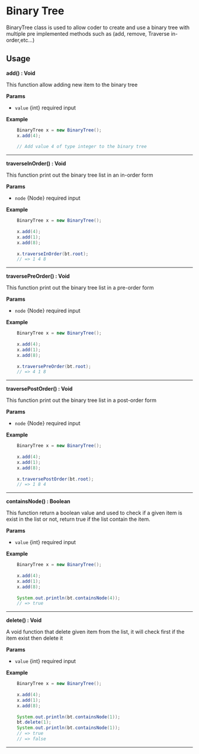 # Binary Tree
BinaryTree class is used to allow coder to create and use a binary tree with multiple pre implemented methods such as
(add, remove, Traverse in-order,etc...)

## Usage
**add() : Void**

This function allow adding new item to the binary tree

**Params**
- ```value``` {int} required input  

**Example**
```java
    BinaryTree x = new BinaryTree();
    x.add(4);
    
    // Add value 4 of type integer to the binary tree
```
<hr>

**traverseInOrder() : Void**

This function print out the binary tree list in an in-order form 

**Params**
- ```node``` {Node} required input  

**Example**
```java
    BinaryTree x = new BinaryTree();
    
    x.add(4);
    x.add(1);
    x.add(8);
    
    x.traverseInOrder(bt.root);
    // => 1 4 8
```

<hr>

**traversePreOrder() : Void**

This function print out the binary tree list in a pre-order form 

**Params**
- ```node``` {Node} required input  

**Example**
```java
    BinaryTree x = new BinaryTree();
    
    x.add(4);
    x.add(1);
    x.add(8);
    
    x.traversePreOrder(bt.root);
    // => 4 1 8
```

<hr>

**traversePostOrder() : Void**

This function print out the binary tree list in a post-order form 

**Params**
- ```node``` {Node} required input  

**Example**
```java
    BinaryTree x = new BinaryTree();
    
    x.add(4);
    x.add(1);
    x.add(8);
    
    x.traversePostOrder(bt.root);
    // => 1 8 4
```

<hr>

**containsNode() : Boolean**

This function return a boolean value and used to check if a given item is exist in the list or not, return true if the list contain the item.

**Params**
- ```value``` {int} required input  

**Example**
```java
    BinaryTree x = new BinaryTree();
    
    x.add(4);
    x.add(1);
    x.add(8);
    
    System.out.println(bt.containsNode(4));
    // => true
```

<hr>

**delete() : Void**

A void function that delete given item from the list, it will check first if the item exist then delete it

**Params**
- ```value``` {int} required input  

**Example**
```java
    BinaryTree x = new BinaryTree();
    
    x.add(4);
    x.add(1);
    x.add(8);
    
    System.out.println(bt.containsNode(1));
    bt.delete(1);
    System.out.println(bt.containsNode(1));
    // => true
    // => false
```

<hr>
